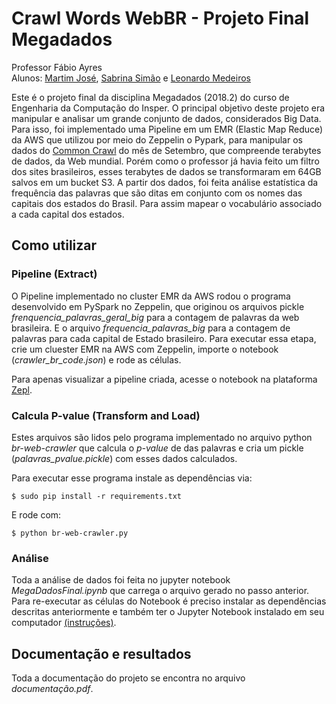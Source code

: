 # Crawl Words WebBR - Projeto Final Megadados
Professor Fábio Ayres <br>
Alunos: [Martim José](https://github.com/martimfj), [Sabrina Simão](https://github.com/SabrinaSimao) e [Leonardo Medeiros](https://github.com/Leostayner)

Este é o projeto final da disciplina Megadados (2018.2) do curso de Engenharia da Computação do Insper. O principal objetivo deste projeto era manipular e analisar um grande conjunto de dados, considerados Big Data. Para isso, foi implementado uma Pipeline em um EMR (Elastic Map Reduce) da AWS que utilizou por meio do Zeppelin o Pypark, para manipular os dados do [Common Crawl](http://commoncrawl.org/) do mês de Setembro, que compreende terabytes de dados, da Web mundial. Porém como o professor já havia feito um filtro dos sites brasileiros, esses terabytes de dados se transformaram em 64GB salvos em um bucket S3. A partir dos dados, foi feita análise estatística da frequência das palavras que são ditas em conjunto com os nomes das capitais dos estados do Brasil. Para assim mapear o vocabulário associado a cada capital dos estados.

## Como utilizar
### Pipeline (Extract)
O Pipeline implementado no cluster EMR da AWS rodou o programa desenvolvido em PySpark no Zeppelin, que originou os arquivos pickle *frenquencia_palavras_geral_big* para a contagem de palavras da web brasileira. E o arquivo *frequencia_palavras_big* para a contagem de palavras para cada capital de Estado brasileiro. Para executar essa etapa, crie um cluester EMR na AWS com Zeppelin, importe o notebook (*crawler_br_code.json*) e rode as células.

Para apenas visualizar a pipeline criada, acesse o notebook na plataforma [Zepl](https://www.zepl.com/viewer/notebooks/bm90ZTovL21hcnRpbWZqLzdjNDIyMTgyY2U3ZDQyZjk4NWNkZWU5ODQ1NDk0ZDEzL25vdGUuanNvbg).

### Calcula P-value (Transform and Load)
Estes arquivos são lidos pelo programa implementado no arquivo python *br-web-crawler* que calcula o *p-value* de das palavras e cria um pickle (*palavras_pvalue.pickle*) com esses dados calculados.

Para executar esse programa instale as dependências via:

```$ sudo pip install -r requirements.txt``` 

E rode com:

```$ python br-web-crawler.py```

### Análise
Toda a análise de dados foi feita no jupyter notebook *MegaDadosFinal.ipynb* que carrega o arquivo gerado no passo anterior. Para re-executar as células do Notebook é preciso instalar as dependências descritas anteriormente e também ter o Jupyter Notebook instalado em seu computador [(instruções)](https://jupyter.readthedocs.io/en/latest/install.html).

## Documentação e resultados
Toda a documentação do projeto se encontra no arquivo *documentação.pdf*.
